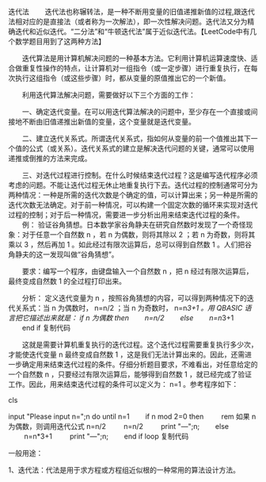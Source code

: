 迭代法
　　迭代法也称辗转法，是一种不断用变量的旧值递推新值的过程,跟迭代法相对应的是直接法（或者称为一次解法），即一次性解决问题。迭代法又分为精确迭代和近似迭代。“二分法”和“牛顿迭代法”属于近似迭代法。【LeetCode中有几个数学题目用到了这两种方法】

　　迭代算法是用计算机解决问题的一种基本方法。它利用计算机运算速度快、适合做重复性操作的特点，让计算机对一组指令（或一定步骤）进行重复执行，在每次执行这组指令（或这些步骤）时，都从变量的原值推出它的一个新值。

　　利用迭代算法解决问题，需要做好以下三个方面的工作：

　　一、确定迭代变量。在可以用迭代算法解决的问题中，至少存在一个直接或间接地不断由旧值递推出新值的变量，这个变量就是迭代变量。

　　二、建立迭代关系式。所谓迭代关系式，指如何从变量的前一个值推出其下一个值的公式（或关系）。迭代关系式的建立是解决迭代问题的关键，通常可以使用递推或倒推的方法来完成。

　　三、对迭代过程进行控制。在什么时候结束迭代过程？这是编写迭代程序必须考虑的问题。不能让迭代过程无休止地重复执行下去。迭代过程的控制通常可分为两种情况：一种是所需的迭代次数是个确定的值，可以计算出来；另一种是所需的迭代次数无法确定。对于前一种情况，可以构建一个固定次数的循环来实现对迭代过程的控制；对于后一种情况，需要进一步分析出用来结束迭代过程的条件。
　　例： 验证谷角猜想。日本数学家谷角静夫在研究自然数时发现了一个奇怪现象：对于任意一个自然数 n ，若 n 为偶数，则将其除以 2 ；若 n 为奇数，则将其乘以 3 ，然后再加 1 。如此经过有限次运算后，总可以得到自然数 1 。人们把谷角静夫的这一发现叫做“谷角猜想”。

　　要求：编写一个程序，由键盘输入一个自然数 n ，把 n 经过有限次运算后，最终变成自然数 1 的全过程打印出来。

　　分析： 定义迭代变量为 n ，按照谷角猜想的内容，可以得到两种情况下的迭代关系式：当 n 为偶数时， n=n/2 ；当 n 为奇数时， n=n*3+1 。用 QBASIC 语言把它描述出来就是：
if n 为偶数 then
　　n=n/2
　　else
　　n=n*3+1
　　end if
复制代码

　　这就是需要计算机重复执行的迭代过程。这个迭代过程需要重复执行多少次，才能使迭代变量 n 最终变成自然数 1 ，这是我们无法计算出来的。因此，还需进一步确定用来结束迭代过程的条件。仔细分析题目要求，不难看出，对任意给定的一个自然数 n ，只要经过有限次运算后，能够得到自然数 1 ，就已经完成了验证工作。因此，用来结束迭代过程的条件可以定义为： n=1 。参考程序如下：

cls

input "Please input n=";n
do until n=1
　　if n mod 2=0 then
　　  rem 如果 n 为偶数，则调用迭代公式 n=n/2
　　  n=n/2
　　  print "—";n;
　　else
　　  n=n*3+1
　　  print "—";n;
　　end if
loop
复制代码

一般用途：

1、迭代法：代法是用于求方程或方程组近似根的一种常用的算法设计方法。
